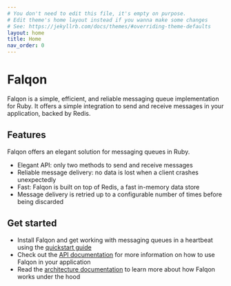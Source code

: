 ```yaml
---
# You don't need to edit this file, it's empty on purpose.
# Edit theme's home layout instead if you wanna make some changes
# See: https://jekyllrb.com/docs/themes/#overriding-theme-defaults
layout: home
title: Home
nav_order: 0
---
```


# Falqon

Falqon is a simple, efficient, and reliable messaging queue implementation for Ruby.
It offers a simple integration to send and receive messages in your application, backed by Redis.

## Features

Falqon offers an elegant solution for messaging queues in Ruby.

- Elegant API: only two methods to send and receive messages
- Reliable message delivery: no data is lost when a client crashes unexpectedly
- Fast: Falqon is built on top of Redis, a fast in-memory data store
- Message delivery is retried up to a configurable number of times before being discarded

## Get started

- Install Falqon and get working with messaging queues in a heartbeat using the [quickstart guide](quickstart)
- Check out the [API documentation](api) for more information on how to use Falqon in your application
- Read the [architecture documentation](architecture) to learn more about how Falqon works under the hood

